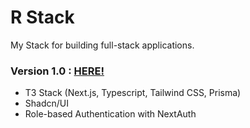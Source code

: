 # R Stack

My Stack for building full-stack applications.

### Version 1.0 : [HERE!](https://rstack.vercel.app/)

- T3 Stack (Next.js, Typescript, Tailwind CSS, Prisma)
- Shadcn/UI
- Role-based Authentication with NextAuth
